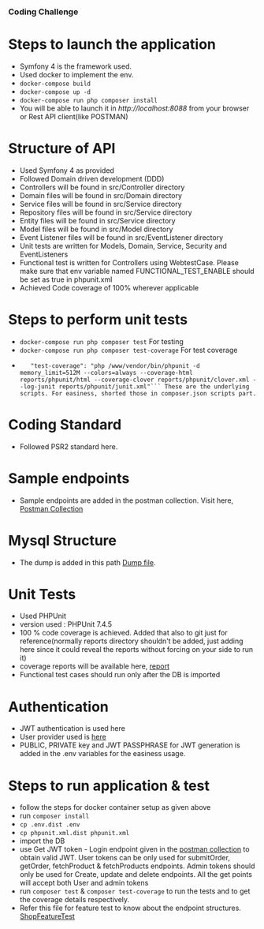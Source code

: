 ### Coding Challenge

# Steps to launch the application
  - Symfony 4 is the framework used.
  - Used docker to implement the env.
  - ```docker-compose build```
  - ```docker-compose up -d```
  - ```docker-compose run php composer install```
  - You will be able to launch it in *http://localhost:8088* from your browser or Rest API client(like POSTMAN)

# Structure of API
  * Used Symfony 4 as provided
  * Followed Domain driven development (DDD)
  * Controllers will be found in src/Controller directory
  * Domain files will be found in src/Domain directory
  * Service files will be found in src/Service directory
  * Repository files will be found in src/Service directory
  * Entity files will be found in src/Service directory
  * Model files will be found in src/Model directory
  * Event Listener files will be found in src/EventListener directory
  * Unit tests are written for Models, Domain, Service, Security and EventListeners
  * Functional test is written for Controllers using WebtestCase. Please make sure that env variable named FUNCTIONAL_TEST_ENABLE should be set as true in phpunit.xml
  * Achieved Code coverage of 100% wherever applicable

# Steps to perform unit tests
  - ```docker-compose run php composer test``` For testing
  - ```docker-compose run php composer test-coverage``` For test coverage
  - ```"test": "php /www/vendor/bin/phpunit --colors=always --stderr",
       "test-coverage": "php /www/vendor/bin/phpunit -d memory_limit=512M --colors=always --coverage-html reports/phpunit/html --coverage-clover reports/phpunit/clover.xml --log-junit reports/phpunit/junit.xml"``` These are the underlying scripts. For easiness, shorted those in composer.json scripts part.

# Coding Standard
   * Followed PSR2 standard here.

# Sample endpoints
  * Sample endpoints are added in the postman collection. Visit here, [Postman Collection](./docs/Saloodo-Collection.postman_collection.json)

# Mysql Structure
 - The dump is added in this path [Dump file](./docs/saloodo.sql).

# Unit Tests
 - Used PHPUnit
 - version used : PHPUnit 7.4.5
 - 100 % code coverage is achieved. Added that also to git just for reference(normally reports directory shouldn't be added, just adding here since it could reveal the reports without forcing on your side to run it)
 - coverage reports will be available here, [report](./symfony/reports/phpunit/html/index.html)
 - Functional test cases should run only after the DB is imported

# Authentication
 - JWT authentication is used here
 - User provider used is [here](./symfony/src/Security/UserProvider.php)
 - PUBLIC, PRIVATE key and JWT PASSPHRASE for JWT generation is added in the .env variables for the easiness usage.

# Steps to run application & test
 * follow the steps for docker container setup as given above
 * run ```composer install```
 * ```cp .env.dist .env```
 * ```cp phpunit.xml.dist phpunit.xml```
 * import the DB
 * use Get JWT token - Login endpoint given in the [postman collection](./docs/Saloodo-Collection.postman_collection.json) to obtain valid JWT. User tokens can be only used for submitOrder, getOrder, fetchProduct & fetchProducts endpoints. Admin tokens should only be used for Create, update and delete endpoints. All the get points will accept both User and admin tokens
 * run ```composer test``` & ```composer test-coverage``` to run the tests and to get the coverage details respectively.
 * Refer this file for feature test to know about the endpoint structures. [ShopFeatureTest](./symfony/tests/Controller/ShopFeatureTest.php)
